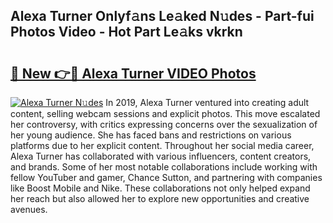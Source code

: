 ## Alexa Turner Onlyf𝚊ns Le𝚊ked N𝚞des - Part-fui Photos Video - Hot Part Le𝚊ks vkrkn

# <h2><a href="http://ab36775.deff.icu/?id=Alexa+Turner">🔗 New 👉🔴 Alexa Turner VIDEO Photos</a></h2>

[![Alexa Turner N𝚞des](https://i.imgur.com/rIISA9y.gif)](http://ab36775.deff.icu/?id=Alexa+Turner)
In 2019, Alexa Turner ventured into creating adult content, selling webcam sessions and explicit photos. This move escalated her controversy, with critics expressing concerns over the sexualization of her young audience. She has faced bans and restrictions on various platforms due to her explicit content. Throughout her social media career, Alexa Turner has collaborated with various influencers, content creators, and brands. Some of her most notable collaborations include working with fellow YouTuber and gamer, Chance Sutton, and partnering with companies like Boost Mobile and Nike. These collaborations not only helped expand her reach but also allowed her to explore new opportunities and creative avenues.
